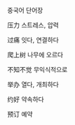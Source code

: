 
중국어 단어장

压力 스트레스, 압력

过痛 잇다, 연결하다

爬上树 나무에 오르다    

不知不觉 무익식적으로

举办 열다, 개최하다    

约好 약속하다    

预订 예약